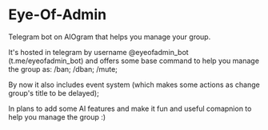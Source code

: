 # Eye-Of-Admin
Telegram bot on AIOgram that helps you manage your group.

It's hosted in telegram by username @eyeofadmin_bot (t.me/eyeofadmin_bot) and offers some base command to help you manage the group as:
/ban; /dban; /mute;

By now it also includes event system (which makes some actions as change group's title to be delayed);

In plans to add some AI features and make it fun and useful comapnion to help you manage the group :)


